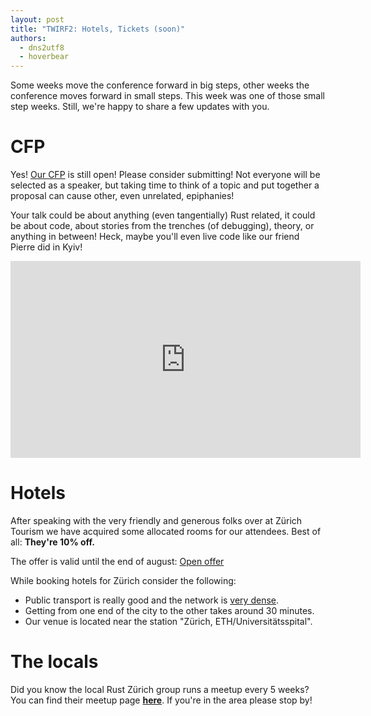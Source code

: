 ```yaml
---
layout: post
title: "TWIRF2: Hotels, Tickets (soon)"
authors:
  - dns2utf8
  - hoverbear
---
```


Some weeks move the conference forward in big steps, other weeks the conference moves forward in small steps. This week was one of those small step weeks. Still, we're happy to share a few updates with you.

# CFP

Yes! [Our CFP](http://cfp.rustfest.eu/) is still open! Please consider submitting! Not everyone will be selected as a speaker, but taking time to think of a topic and put together a proposal can cause other, even unrelated, epiphanies!

Your talk could be about anything (even tangentially) Rust related, it could be about code, about stories from the trenches (of debugging), theory, or anything in between! Heck, maybe you'll even live code like our friend Pierre did in Kyiv!

<iframe width="560" height="315" src="https://www.youtube.com/embed/TKQoPQcKKTw?list=PL85XCvVPmGQhvs1Rnet_24B-AI3YSM2YG?ecver=1" frameborder="0" allowfullscreen></iframe>

# Hotels

After speaking with the very friendly and generous folks over at Zürich Tourism we have acquired some allocated rooms for our attendees. Best of all: **They're 10% off.**

The offer is valid until the end of august: [Open offer](https://www.zuerich.com/en/visit/rustfest-zuerich)

While booking hotels for Zürich consider the following:

* Public transport is really good and the network is [very dense](/assets/posts/twirf-2/VBZ_Linienplan.pdf).
* Getting from one end of the city to the other takes around 30 minutes.
* Our venue is located near the station "Zürich, ETH/Universitätsspital".

# The locals

Did you know the local Rust Zürich group runs a meetup every 5 weeks? You can find their meetup page [**here**](https://www.meetup.com/Rust-Zurich/). If you're in the area please stop by!
